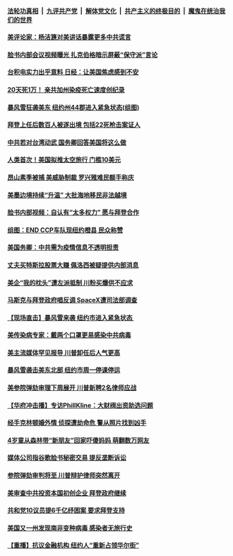 

####  [法轮功真相](../../../../basic/blob/master/README.md?t=02030131) &nbsp;|&nbsp; [九评共产党](../../../../9ping.md/blob/master/README.md?t=02030131) &nbsp;|&nbsp; [解体党文化](../../../../jtdwh.md/blob/master/README.md?t=02030131)  &nbsp;|&nbsp; [共产主义的终极目的](../../../../gczydzjmd.md/blob/master/README.md?t=02030131) &nbsp;|&nbsp; [魔鬼在统治我们的世界](../../../../mgztzwmdsj.md/blob/master/README.md?t=02030131) 

#### [美评论家：杨洁篪对美讲话暴露更多中共谎言](../pages/prog203/a103045414.md?t=02030131) 

#### [脸书内部会议视频曝光 扎克伯格暗示屏蔽“保守派”言论](../pages/prog203/a103045461.md?t=02030131) 

#### [台积电实力出乎意料 日经：让美国焦虑感到不安](../pages/prog203/a103045214.md?t=02030131) 

#### [20天死1万！ 亲共加州染疫死亡速度创纪录](../pages/prog203/a103044864.md?t=02030131) 

#### [暴风雪狂袭美东 纽约州44郡进入紧急状态(组图)](../pages/prog203/a103045165.md?t=02030131) 

#### [拜登上任后数百人被逐出境 包括22死枪击案证人](../pages/prog203/a103045137.md?t=02030131) 

#### [中共若对台湾动武 国务卿回答美国将这么做](../pages/prog203/a103045119.md?t=02030131) 

#### [人类首次！美国拟推太空旅行 门槛10美元](../pages/prog203/a103045072.md?t=02030131) 

#### [昂山素季被捕 美威胁制裁 罗兴雅难民额手称庆](../pages/prog203/a103045021.md?t=02030131) 

#### [美墨边境持续“升温” 大批海地移民非法越境](../pages/prog203/a103044629.md?t=02030131) 

#### [脸书内部视频：自认有“太多权力” 愿与拜登合作](../pages/prog203/a103044877.md?t=02030131) 

#### [组图：END CCP车队现纽约橙县 民众称赞](../pages/prog203/a103045029.md?t=02030131) 

#### [美国务卿：中共需为疫情信息不透明担责](../pages/prog203/a103044892.md?t=02030131) 

#### [丈夫买特斯拉股票大赚 佩洛西被疑提供内部消息](../pages/prog203/a103044821.md?t=02030131) 

#### [美企“我的枕头”遭左派抵制 川粉买爆供不应求](../pages/prog203/a103044769.md?t=02030131) 

#### [马斯克与拜登政府唱反调 SpaceX遭司法部调查](../pages/prog203/a103044792.md?t=02030131) 

#### [【现场直击】暴风雪来袭 纽约市进入紧急状态 ](../pages/prog203/a103044784.md?t=02030131) 

#### [美传染病专家：戴两个口罩更易感染中共病毒](../pages/prog203/a103044634.md?t=02030131) 

#### [美主流媒体罕见报导 川普卸任后人气更高](../pages/prog203/a103044721.md?t=02030131) 

#### [暴风雪袭击美东北部 纽约市周一停课停运](../pages/prog203/a103044697.md?t=02030131) 

#### [美参院弹劾审理下周展开 川普新聘2名律师应战](../pages/prog203/a103044662.md?t=02030131) 

#### [【华府冲击播】专访PhillKline：大财阀出资助选问题](../pages/prog203/a103044640.md?t=02030131) 

#### [经手克林顿婚外情 侦探遭劫命危 警从照片找到凶手](../pages/prog203/a103044422.md?t=02030131) 

#### [4岁童从森林带“新朋友”回家吓傻妈妈 萌翻数万网友](../pages/prog203/a103044405.md?t=02030131) 

#### [媒体公司指谷歌脸书秘密交易 提反垄断诉讼](../pages/prog203/a103044300.md?t=02030131) 

#### [参院弹劾审判将至 川普辩护律师突然离开](../pages/prog203/a103044246.md?t=02030131) 

#### [美审查中共投资本国初创企业 拜登政府继续](../pages/prog203/a103044128.md?t=02030131) 

#### [共和党10议员提6千亿纾困案 要求拜登支持](../pages/prog203/a103044173.md?t=02030131) 

#### [美国又一州发现南非变种病毒 感染者无旅行史](../pages/prog203/a103044108.md?t=02030131) 

#### [【重播】抗议金融机构 纽约人“重新占领华尔街”](../pages/prog203/a103044072.md?t=02030131) 

